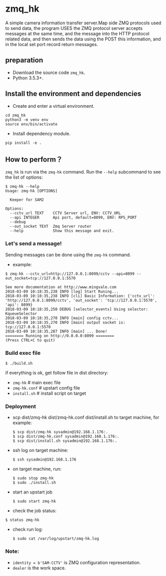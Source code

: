# zmq_hk

A simple camera information transfer server.Map side ZMQ protocols used to send data, the program USES the ZMQ protocol server accepts messages at the same time, and the message into the HTTP protocol related data, and then sends the data using the POST this information, and in the local set port record return messages.

## preparation

- Download the source code `zmq_hk`.
- Python 3.5.3+.

## Install the environment and dependencies

- Create and enter a virtual environment.

```
cd zmq_hk
python3 -m venv env
source env/bin/activate
```

- Install dependency module.

```
pip install -e .
```

## How to perform？

`zmq_hk` is run via the `zmq-hk` command. Run the `--help` subcommand to see the list of options:

```
$ zmq-hk --help
Usage: zmq-hk [OPTIONS]

  Keeper for SAM2

Options:
  --cctv_url TEXT    CCTV Server url, ENV: CCTV_URL
  --api INTEGER      Api port, default=8099, ENV: RPS_PORT
  --debug
  --out_socket TEXT  Zmq Server router
  --help             Show this message and exit.
```

### Let's send a message!

Sending messages can be done using the `zmq-hk` command.

- example:

```
$ zmq-hk --cctv_url=http://127.0.0.1:8099/cctv --api=8099 --out_socket=tcp://127.0.0.1:5570

See more documentation at http://www.mingvale.com
2018-03-09 10:18:35,238 INFO [log] Start Runing...
2018-03-09 10:18:35,238 INFO [cli] Basic Information: {'cctv_url': 'http://127.0.0.1:8099/cctv', 'out_socket': 'tcp://127.0.0.1:5570', 'api': 8099}
2018-03-09 10:18:35,250 DEBUG [selector_events] Using selector: KqueueSelector
2018-03-09 10:18:35,270 INFO [main] config cctv...
2018-03-09 10:18:35,270 INFO [main] output socket is: tcp://127.0.0.1:5570
2018-03-09 10:18:35,287 INFO [main] ... Done!
======== Running on http://0.0.0.0:8099 ========
(Press CTRL+C to quit)

```

### Build exec file

```
$ ./build.sh
```
if everything is ok, get follow file in dist directory:
 - `zmq-hk`           # main exec file
 - `zmq-hk.conf`      # upstart config file
 - `install.sh`       # install script on target

### Deployment
 - scp dist/zmq-hk dist/zmq-hk.conf dist/install.sh to target machine,
 for example:

   ```
   $ scp dist/zmq-hk sysadmin@192.168.1.176:.
   $ scp dist/zmq-hk.conf sysadmin@192.168.1.176:.
   $ scp dist/install.sh sysadmin@192.168.1.176:.
   ```
 - ssh log on target machine:
  
   ```
   $ ssh sysadmin@192.168.1.176
   ```
   
 - on target machine, run:
 
   ```
   $ sudo stop zmq-hk
   $ sudo ./install.sh
   ```
 - start an upstart job
 
   ```
   $ sudo start zmq-hk
   ```
 -  check the job status: 

   ``` 
   $ status zmq-hk
   ```
 - check run log:
 
   ``` 
   $ sudo cat /var/log/upstart/zmq-hk.log
   ``` 
 


### Note:

- `identity = b'SAM-CCTV'` is ZMQ configuration representation.
- `dealer` is the work space.
